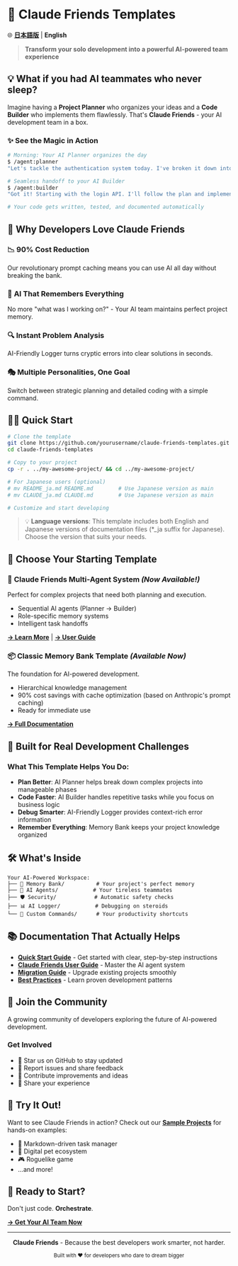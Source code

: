 # 🚀 Claude Friends Templates

🌐 **[日本語版](README_ja.md)** | **English**

> **Transform your solo development into a powerful AI-powered team experience**

## 💡 What if you had AI teammates who never sleep?

Imagine having a **Project Planner** who organizes your ideas and a **Code Builder** who implements them flawlessly. That's **Claude Friends** - your AI development team in a box.

### ✨ See the Magic in Action

```bash
# Morning: Your AI Planner organizes the day
$ /agent:planner
"Let's tackle the authentication system today. I've broken it down into 3 phases..."

# Seamless handoff to your AI Builder  
$ /agent:builder
"Got it! Starting with the login API. I'll follow the plan and implement JWT..."

# Your code gets written, tested, and documented automatically
```

## 🎯 Why Developers Love Claude Friends

### 📉 **90% Cost Reduction**
Our revolutionary prompt caching means you can use AI all day without breaking the bank.

### 🧠 **AI That Remembers Everything**
No more "what was I working on?" - Your AI team maintains perfect project memory.

### 🔍 **Instant Problem Analysis**
AI-Friendly Logger turns cryptic errors into clear solutions in seconds.

### 🎭 **Multiple Personalities, One Goal**
Switch between strategic planning and detailed coding with a simple command.

## 🏃‍♂️ Quick Start

```bash
# Clone the template
git clone https://github.com/yourusername/claude-friends-templates.git
cd claude-friends-templates

# Copy to your project
cp -r . ../my-awesome-project/ && cd ../my-awesome-project/

# For Japanese users (optional)
# mv README_ja.md README.md        # Use Japanese version as main
# mv CLAUDE_ja.md CLAUDE.md        # Use Japanese version as main

# Customize and start developing
```

> 💡 **Language versions**: This template includes both English and Japanese versions of documentation files (*_ja suffix for Japanese). Choose the version that suits your needs.

## 🎪 Choose Your Starting Template

### 🌟 **Claude Friends Multi-Agent System** *(Now Available!)*
Perfect for complex projects that need both planning and execution.
- Sequential AI agents (Planner → Builder)
- Role-specific memory systems
- Intelligent task handoffs

**[→ Learn More](README_TEMPLATE.md#claude-friends)** | **[→ User Guide](.claude/claude-friends-guide.md)**

### 📦 **Classic Memory Bank Template** *(Available Now)*
The foundation for AI-powered development.
- Hierarchical knowledge management
- 90% cost savings with cache optimization (based on Anthropic's prompt caching)
- Ready for immediate use

**[→ Full Documentation](README_TEMPLATE.md)**

## 🎯 Built for Real Development Challenges

### What This Template Helps You Do:
- **Plan Better**: AI Planner helps break down complex projects into manageable phases
- **Code Faster**: AI Builder handles repetitive tasks while you focus on business logic  
- **Debug Smarter**: AI-Friendly Logger provides context-rich error information
- **Remember Everything**: Memory Bank keeps your project knowledge organized

## 🛠 What's Inside

```
Your AI-Powered Workspace:
├── 🧠 Memory Bank/          # Your project's perfect memory
├── 🤖 AI Agents/           # Your tireless teammates
├── 🛡️ Security/            # Automatic safety checks
├── 📊 AI Logger/           # Debugging on steroids
└── 🎯 Custom Commands/      # Your productivity shortcuts
```

## 📚 Documentation That Actually Helps

- **[Quick Start Guide](README_TEMPLATE.md)** - Get started with clear, step-by-step instructions
- **[Claude Friends User Guide](.claude/claude-friends-guide.md)** - Master the AI agent system
- **[Migration Guide](MIGRATION_GUIDE.md)** - Upgrade existing projects smoothly
- **[Best Practices](docs/development-rules.md)** - Learn proven development patterns

## 🤝 Join the Community

A growing community of developers exploring the future of AI-powered development.

### Get Involved
- 🌟 Star us on GitHub to stay updated
- 🐛 Report issues and share feedback
- 🔧 Contribute improvements and ideas
- 💬 Share your experience

## 🚀 Try It Out!

Want to see Claude Friends in action? Check out our **[Sample Projects](SAMPLE_PROJECTS.md)** for hands-on examples:
- 📝 Markdown-driven task manager
- 🌱 Digital pet ecosystem
- 🎮 Roguelike game
- ...and more!

## 🚦 Ready to Start?

Don't just code. **Orchestrate**.

**[→ Get Your AI Team Now](README_TEMPLATE.md)**

---

<p align="center">
  <strong>Claude Friends</strong> - Because the best developers work smarter, not harder.
</p>

<p align="center">
  <sub>Built with ❤️ for developers who dare to dream bigger</sub>
</p>